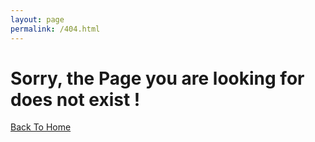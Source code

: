 ```yaml
---
layout: page
permalink: /404.html
---
```


# Sorry, the Page you are looking for does not exist ! 

[Back To Home](/)
